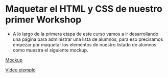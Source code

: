# Maquetar el HTML y CSS de nuestro primer Workshop

- A lo largo de la primera etapa de este curso vamos a ir desarrollando una página para administrar una lista de alumnos, para eso precisamos empezar por maquetar los elementos de nuestro listado de alumnos como muestra el siguiente mockup.

[Mockup](mockup.png)

[Video ejemplo](https://www.useloom.com/share/737f633426a54478ac3e4bedca88e7a9)